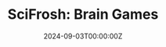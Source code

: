 ---
display_title: "SciFrosh: Brain Games"
title: "SciFrosh: Brain Games"
date: 2024-09-03T00:00:00Z
draft: false
layout: event
poster: "images/event_posters/2024-2025/scifrosh-brain-games.jpg"
poster_cover: "contain"
poster_position: "center"
short_description: "Race against the clock to escape as many escape rooms as possible"
start_time: "7:00 - 9:30 PM EST"
location: "Tory Building (Second Floor)"
location_link: "#comingsoon"
background: "images/orientation2018-min.jpeg"
publishdate: 2024-08-28
tags:
---